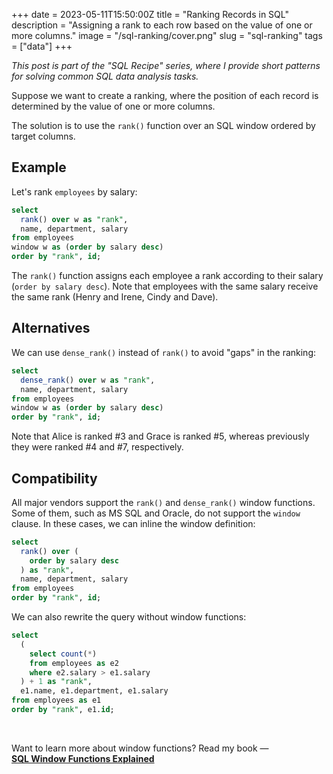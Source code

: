 +++
date = 2023-05-11T15:50:00Z
title = "Ranking Records in SQL"
description = "Assigning a rank to each row based on the value of one or more columns."
image = "/sql-ranking/cover.png"
slug = "sql-ranking"
tags = ["data"]
+++

_This post is part of the "SQL Recipe" series, where I provide short patterns for solving common SQL data analysis tasks._

Suppose we want to create a ranking, where the position of each record is determined by the value of one or more columns.

The solution is to use the `rank()` function over an SQL window ordered by target columns.

## Example

Let's rank `employees` by salary:

```sql
select
  rank() over w as "rank",
  name, department, salary
from employees
window w as (order by salary desc)
order by "rank", id;
```

The `rank()` function assigns each employee a rank according to their salary (`order by salary desc`). Note that employees with the same salary receive the same rank (Henry and Irene, Cindy and Dave).

## Alternatives

We can use `dense_rank()` instead of `rank()` to avoid "gaps" in the ranking:

```sql
select
  dense_rank() over w as "rank",
  name, department, salary
from employees
window w as (order by salary desc)
order by "rank", id;
```

Note that Alice is ranked #3 and Grace is ranked #5, whereas previously they were ranked #4 and #7, respectively.

## Compatibility

All major vendors support the `rank()` and `dense_rank()` window functions. Some of them, such as MS SQL and Oracle, do not support the `window` clause. In these cases, we can inline the window definition:

```sql
select
  rank() over (
    order by salary desc
  ) as "rank",
  name, department, salary
from employees
order by "rank", id;
```

We can also rewrite the query without window functions:

```sql
select
  (
    select count(*)
    from employees as e2
    where e2.salary > e1.salary
  ) + 1 as "rank",
  e1.name, e1.department, e1.salary
from employees as e1
order by "rank", e1.id;
```

<br>

Want to learn more about window functions? Read my book — [**SQL Window Functions Explained**](/sql-window-functions-book/)

<sqlime-db name="employees" path="/sql-window-functions-book/employees.sql"></sqlime-db>
<sqlime-examples db="employees" selector="div.highlight" editable></sqlime-examples>

<script src="/assets/sqlime/sqlite3.js"></script>
<script src="/assets/sqlime/sqlime-db.js"></script>
<script src="/assets/sqlime/sqlime-examples.js"></script>
